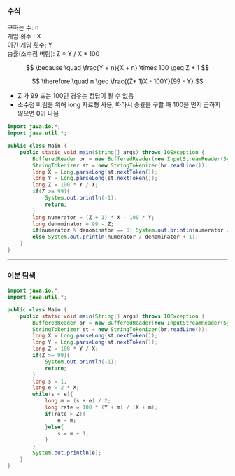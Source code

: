 ### 수식
구하는 수: n <br>
게임 횟수 : X <br>
이긴 게임 횟수: Y <br>
승률(소수점 버림): Z = Y / X * 100 <br>

$$ \because \quad \frac{Y + n}{X + n} \times 100 \geq Z + 1  $$

$$ \therefore \quad  n \geq \frac{(Z+ 1)X - 100Y}{99 - Y}
$$

- Z 가 99 또는 100인 경우는 정답이 될 수 없음
- 소수점 버림을 위해 long 자료형 사용, 따라서 승률을 구할 때 100을 먼저 곱하지 않으면 0이 나옴

```java
import java.io.*;
import java.util.*;

public class Main {
    public static void main(String[] args) throws IOException {
        BufferedReader br = new BufferedReader(new InputStreamReader(System.in));
        StringTokenizer st = new StringTokenizer(br.readLine());
        long X = Long.parseLong(st.nextToken());
        long Y = Long.parseLong(st.nextToken());
        long Z = 100 * Y / X;
        if(Z >= 99){
            System.out.println(-1);
            return;
        }
        long numerator = (Z + 1) * X - 100 * Y;
        long denominator = 99 - Z;
        if(numerator % denominator == 0) System.out.println(numerator / denominator);
        else System.out.println(numerator / denominator + 1);
    }
}
```

***

### 이분 탐색

```java
import java.io.*;
import java.util.*;

public class Main {
    public static void main(String[] args) throws IOException {
        BufferedReader br = new BufferedReader(new InputStreamReader(System.in));
        StringTokenizer st = new StringTokenizer(br.readLine());
        long X = Long.parseLong(st.nextToken());
        long Y = Long.parseLong(st.nextToken());
        long Z = 100 * Y / X;
        if(Z >= 99){
            System.out.println(-1);
            return;
        }
        long s = 1;
        long e = 2 * X;
        while(s < e){
            long m = (s + e) / 2;
            long rate = 100 * (Y + m) / (X + m);
            if(rate > Z){
                e = m;
            }else{
                s = m + 1;
            }
        }
        System.out.println(e);
    }
}
```
